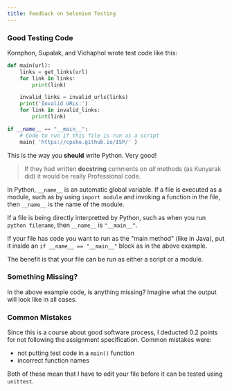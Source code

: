 ```yaml
---
title: Feedback on Selenium Testing
---
```


### Good Testing Code

Kornphon, Supalak, and Vichaphol wrote test code like this:

```python
def main(url):
    links = get_links(url)
    for link in links:
        print(link)

    invalid_links = invalid_urls(links)
    print('Invalid URLs:')
    for link in invalid_links:
        print(link)

if __name__ == "__main__":
    # Code to run if this file is run as a script
    main( 'https://cpske.github.io/ISP/' )
```

This is the way you **should** write Python. Very good!

> If they had written **docstring** comments 
> on *all* methods (as Kunyarak did) it would be really Professional code.

In Python, `__name__` is an automatic global variable.
If a file is executed as a module, such as by using `import module` 
and invoking a function in the file, then `__name__` is the name of the module.

If a file is being directly interpretted by Python, such as when you run
`python filename`, then `__name__` is `"__main__"`.

If your file has code you want to run as the "main method" (like in Java), 
put it inside an `if __name__ == "__main__"` block as in the above example.

The benefit is that your file can be run as either a script or a module.

### Something Missing?

In the above example code, is anything missing?
Imagine what the output will look like in all cases.

### Common Mistakes

Since this is a course about good software process,
I deducted 0.2 points for not following the assignment specification.
Common mistakes were:

* not putting test code in a `main()` function 
* incorrect function names

Both of these mean that I have to edit your file before it can be tested using `unittest`.
